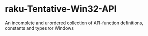 # raku-Tentative-Win32-API
An incomplete and unordered collection of API-function definitions, constants and types for Windows
